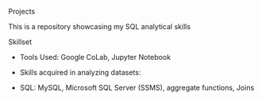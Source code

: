 Projects

This is a repository showcasing my SQL analytical skills

Skillset

- Tools Used: Google CoLab, Jupyter Notebook

- Skills acquired in analyzing datasets:

- SQL: MySQL, Microsoft SQL Server (SSMS), aggregate functions, Joins 

